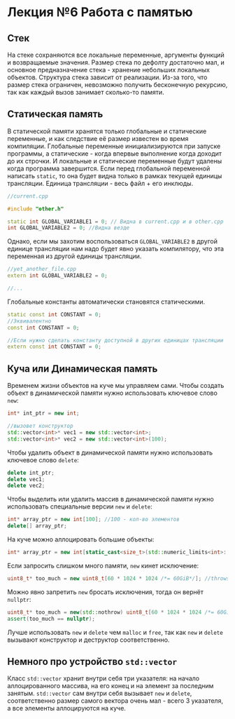 # Лекция №6 Работа с памятью

## Стек

На стеке сохраняются все локальные переменные, аргументы функций и возвращаемые значения. Размер стека по дефолту
достаточно мал, и основное предназначение стека - хранение небольших локальных объектов. Структура стека зависит от
реализации. Из-за того, что размер стека ограничен, невозможно получить бесконечную рекурсию, так как каждый вызов
занимает сколько-то памяти.

## Статическая память

В статической памяти хранятся только глобальные и статические переменные, и как следствие её размер известен во время
компиляции. Глобальные переменные инициализируются при запуске программы, а статические - когда впервые выполнение когда
доходит до их строчки. И локальные и статические переменные будут удалены когда программа завершится. Если перед
глобальной переменной написать `static`, то она будет видна только в рамках текущей единицы трансляции. Единица
трансляции - весь файл + его инклюды.

```c++
//current.cpp

#include "other.h"

static int GLOBAL_VARIABLE1 = 0; // Видна в current.cpp и в other.cpp
int GLOBAL_VARIABLE2 = 0; //Видна везде
```

Однако, если мы захотим воспользоваться `GLOBAL_VARIABLE2` в другой единице трансляции нам надо будет явно указать
компилятору, что эта переменная из другой единицы трансляции.

```c++
//yet_another_file.cpp
extern int GLOBAL_VARIABLE2 = 0;

//...
```

Глобальные константы автоматически становятся статическими.

```c++
static const int CONSTANT = 0;
//Эквивалентно
const int CONSTANT = 0;

//Если нужно сделать константу доступной в других единицах трансляции
extern const int CONSTANT = 0;
```

## Куча или Динамическая память

Временем жизни объектов на куче мы управляем сами. Чтобы создать объект в динамической памяти нужно использовать
ключевое слово `new`:

```c++
int* int_ptr = new int;

//вызовет конструктор
std::vector<int>* vec1 = new std::vector<int>;
std::vector<int>* vec2 = new std::vector<int>(100);
```

Чтобы удалить объект в динамической памяти нужно использовать ключевое слово `delete`:

```c++
delete int_ptr;
delete vec1;
delete vec2;
```

Чтобы выделить или удалить массив в динамической памяти нужно использовать специальные версии `new` и `delete`:

```c++
int* array_ptr = new int[100]; //100 - кол-во элементов
delete[] array_ptr;
```

На куче можно аллоцировать большие объекты:

```c++
int* array_ptr = new int[static_cast<size_t>(std::numeric_limits<int>::max()) * 3];
```

Если запросить слишком много памяти, `new` кинет исключение:

```c++
uint8_t* too_much = new uint8_t[60 * 1024 * 1024 /*= 60GiB*/]; //throws std::bad_alloc
```

Можно явно запретить `new` бросать исключения, тогда он вернёт `nullptr`:

```c++
uint8_t* too_much = new(std::nothrow) uint8_t[60 * 1024 * 1024 /*= 60GiB*/];
assert(too_much == nullptr);
```

Лучше использовать `new` и `delete` чем `malloc` и `free`, так как `new` и `delete` вызывают конструктор и деструктор
соответственно.

## Немного про устройство `std::vector`

Класс `std::vector` хранит внутри себя три указателя: на начало аллоцированного массива, на его конец и на элемент за
последним занятым. `std::vector` сам внутри себя вызывает `new` и `delete`, соответственно размер самого вектора очень
мал - всего 3 указателя, а все элементы аллоцируются на куче.
